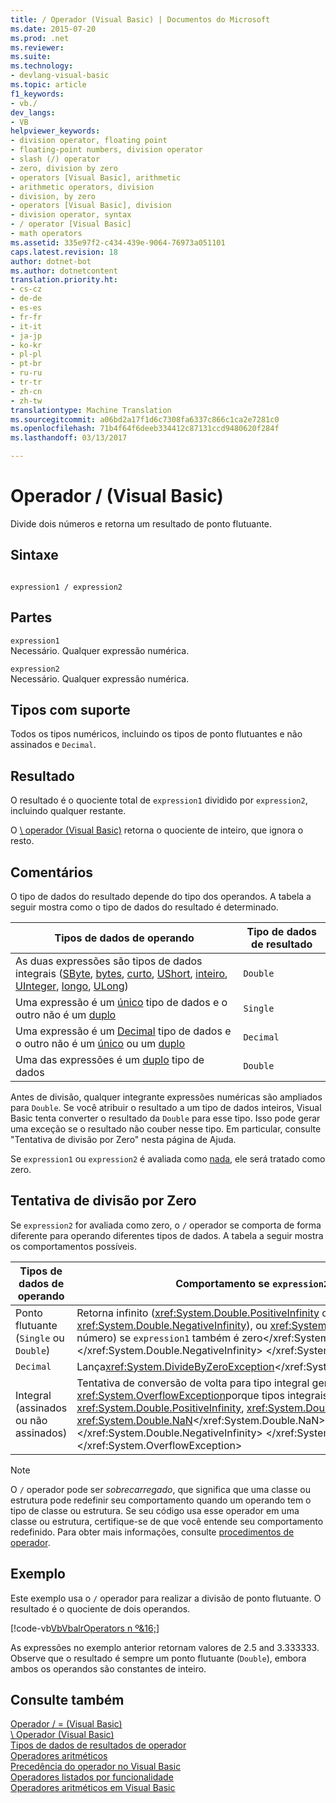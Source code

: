 ```yaml
---
title: / Operador (Visual Basic) | Documentos do Microsoft
ms.date: 2015-07-20
ms.prod: .net
ms.reviewer: 
ms.suite: 
ms.technology:
- devlang-visual-basic
ms.topic: article
f1_keywords:
- vb./
dev_langs:
- VB
helpviewer_keywords:
- division operator, floating point
- floating-point numbers, division operator
- slash (/) operator
- zero, division by zero
- operators [Visual Basic], arithmetic
- arithmetic operators, division
- division, by zero
- operators [Visual Basic], division
- division operator, syntax
- / operator [Visual Basic]
- math operators
ms.assetid: 335e97f2-c434-439e-9064-76973a051101
caps.latest.revision: 18
author: dotnet-bot
ms.author: dotnetcontent
translation.priority.ht:
- cs-cz
- de-de
- es-es
- fr-fr
- it-it
- ja-jp
- ko-kr
- pl-pl
- pt-br
- ru-ru
- tr-tr
- zh-cn
- zh-tw
translationtype: Machine Translation
ms.sourcegitcommit: a06bd2a17f1d6c7308fa6337c866c1ca2e7281c0
ms.openlocfilehash: 71b4f64f6deeb334412c87131ccd9480620f284f
ms.lasthandoff: 03/13/2017

---
```

# <a name="-operator-visual-basic"></a>Operador / (Visual Basic)
Divide dois números e retorna um resultado de ponto flutuante.  
  
## <a name="syntax"></a>Sintaxe  
  
```  
  
expression1 / expression2  
```  
  
## <a name="parts"></a>Partes  
 `expression1`  
 Necessário. Qualquer expressão numérica.  
  
 `expression2`  
 Necessário. Qualquer expressão numérica.  
  
## <a name="supported-types"></a>Tipos com suporte  
 Todos os tipos numéricos, incluindo os tipos de ponto flutuantes e não assinados e `Decimal`.  
  
## <a name="result"></a>Resultado  
 O resultado é o quociente total de `expression1` dividido por `expression2`, incluindo qualquer restante.  
  
 O [\ operador (Visual Basic)](../../../visual-basic/language-reference/operators/integer-division-operator.md) retorna o quociente de inteiro, que ignora o resto.  
  
## <a name="remarks"></a>Comentários  
 O tipo de dados do resultado depende do tipo dos operandos. A tabela a seguir mostra como o tipo de dados do resultado é determinado.  
  
|Tipos de dados de operando|Tipo de dados de resultado|  
|------------------------|----------------------|  
|As duas expressões são tipos de dados integrais ([SByte](../../../visual-basic/language-reference/data-types/sbyte-data-type.md), [bytes](../../../visual-basic/language-reference/data-types/byte-data-type.md), [curto](../../../visual-basic/language-reference/data-types/short-data-type.md), [UShort](../../../visual-basic/language-reference/data-types/ushort-data-type.md), [inteiro](../../../visual-basic/language-reference/data-types/integer-data-type.md), [UInteger](../../../visual-basic/language-reference/data-types/uinteger-data-type.md), [longo](../../../visual-basic/language-reference/data-types/long-data-type.md), [ULong](../../../visual-basic/language-reference/data-types/ulong-data-type.md))|`Double`|  
|Uma expressão é um [único](../../../visual-basic/language-reference/data-types/single-data-type.md) tipo de dados e o outro não é um [duplo](../../../visual-basic/language-reference/data-types/double-data-type.md)|`Single`|  
|Uma expressão é um [Decimal](../../../visual-basic/language-reference/data-types/decimal-data-type.md) tipo de dados e o outro não é um [único](../../../visual-basic/language-reference/data-types/single-data-type.md) ou um [duplo](../../../visual-basic/language-reference/data-types/double-data-type.md)|`Decimal`|  
|Uma das expressões é um [duplo](../../../visual-basic/language-reference/data-types/double-data-type.md) tipo de dados|`Double`|  
  
 Antes de divisão, qualquer integrante expressões numéricas são ampliados para `Double`. Se você atribuir o resultado a um tipo de dados inteiros, Visual Basic tenta converter o resultado da `Double` para esse tipo. Isso pode gerar uma exceção se o resultado não couber nesse tipo. Em particular, consulte "Tentativa de divisão por Zero" nesta página de Ajuda.  
  
 Se `expression1` ou `expression2` é avaliada como [nada](../../../visual-basic/language-reference/nothing.md), ele será tratado como zero.  
  
## <a name="attempted-division-by-zero"></a>Tentativa de divisão por Zero  
 Se `expression2` for avaliada como zero, o `/` operador se comporta de forma diferente para operando diferentes tipos de dados. A tabela a seguir mostra os comportamentos possíveis.  
  
|Tipos de dados de operando|Comportamento se `expression2` é zero|  
|------------------------|---------------------------------------|  
|Ponto flutuante (`Single` ou `Double`)|Retorna infinito (<xref:System.Double.PositiveInfinity> ou <xref:System.Double.NegativeInfinity>), ou <xref:System.Double.NaN>(não um número) se `expression1` também é zero</xref:System.Double.NaN> </xref:System.Double.NegativeInfinity> </xref:System.Double.PositiveInfinity>|  
|`Decimal`|Lança<xref:System.DivideByZeroException></xref:System.DivideByZeroException>|  
|Integral (assinados ou não assinados)|Tentativa de conversão de volta para tipo integral gera <xref:System.OverflowException>porque tipos integrais não podem aceitar <xref:System.Double.PositiveInfinity>, <xref:System.Double.NegativeInfinity>, ou <xref:System.Double.NaN></xref:System.Double.NaN> </xref:System.Double.NegativeInfinity> </xref:System.Double.PositiveInfinity> </xref:System.OverflowException>|  
  
> [!NOTE]
>  O `/` operador pode ser *sobrecarregado*, que significa que uma classe ou estrutura pode redefinir seu comportamento quando um operando tem o tipo de classe ou estrutura. Se seu código usa esse operador em uma classe ou estrutura, certifique-se de que você entende seu comportamento redefinido. Para obter mais informações, consulte [procedimentos de operador](../../../visual-basic/programming-guide/language-features/procedures/operator-procedures.md).  
  
## <a name="example"></a>Exemplo  
 Este exemplo usa o `/` operador para realizar a divisão de ponto flutuante. O resultado é o quociente de dois operandos.  
  
 [!code-vb[VbVbalrOperators n º&16;](../../../visual-basic/language-reference/operators/codesnippet/VisualBasic/floating-point-division-operator_1.vb)]  
  
 As expressões no exemplo anterior retornam valores de 2.5 and 3.333333. Observe que o resultado é sempre um ponto flutuante (`Double`), embora ambos os operandos são constantes de inteiro.  
  
## <a name="see-also"></a>Consulte também  
 [Operador / = (Visual Basic)](../../../visual-basic/language-reference/operators/floating-point-division-assignment-operator.md)   
 [\ Operador (Visual Basic)](../../../visual-basic/language-reference/operators/integer-division-operator.md)   
 [Tipos de dados de resultados de operador](../../../visual-basic/language-reference/operators/data-types-of-operator-results.md)   
 [Operadores aritméticos](../../../visual-basic/language-reference/operators/arithmetic-operators.md)   
 [Precedência do operador no Visual Basic](../../../visual-basic/language-reference/operators/operator-precedence.md)   
 [Operadores listados por funcionalidade](../../../visual-basic/language-reference/operators/operators-listed-by-functionality.md)   
 [Operadores aritméticos em Visual Basic](../../../visual-basic/programming-guide/language-features/operators-and-expressions/arithmetic-operators.md)

